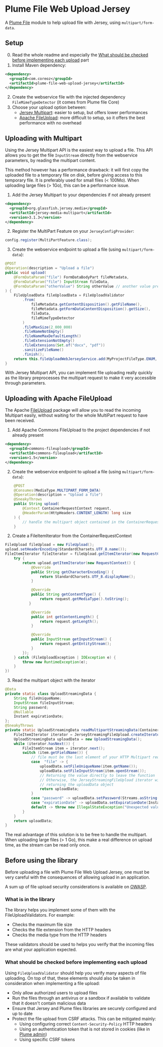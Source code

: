 Plume File Web Upload Jersey
============================

A [Plume File](../) module to help upload file with Jersey, using `multipart/form-data`.

Setup
-----

0. Read the whole readme and especially the [What should be checked before implementing each upload](#what-should-be-checked-before-implementing-each-upload) part
1. Install Maven dependency:
```xml
<dependency>
  <groupId>com.coreoz</groupId>
  <artifactId>plume-file-web-upload-jersey</artifactId>
</dependency>
```
2. Create the webservice file with the injected dependency `FileMimeTypeDetector` (it comes from Plume file Core)
3. Choose your upload option between:
   - [Jersey Multipart](#uploading-with-multipart): easier to setup, but offers lower performances
   - [Apache FileUpload](#uploading-with-apache-fileupload): more difficult to setup, so it offers the best performance with no overhead

Uploading with Multipart
------------------------

Using the Jersey Multipart API is the easiest way to upload a file.
This API allows you to get the file `InputStream` directly from the webservice parameters, by reading the multipart content.

This method however has a performance drawback: it will first copy the uploaded file to a temporary file on disk, before giving access to this temporary file. 
It is preferably used for small files (< 100Mo).
When uploading large files (> 1Go), this can be a performance issue.

1. Add the Jersey Multipart to your dependencies if not already present
```xml
<dependency>
  <groupId>org.glassfish.jersey.media</groupId>
  <artifactId>jersey-media-multipart</artifactId>
  <version>3.1.3</version>
</dependency>
```
2. Register the MultiPart Feature on your `JerseyConfigProvider`:
```java
config.register(MultiPartFeature.class);
```
3. Create the webservice endpoint to upload a file (using `multipart/form-data`):
```java
@POST
@Operation(description = "Upload a file")
public void upload(
    @FormDataParam("file") FormDataBodyPart fileMetadata,
    @FormDataParam("file") InputStream fileData,
    @FormDataParam("otherValue") String otherValue // another value present in the multipart request
) {
    FileUploadData fileUploadData = FileUploadValidator
        .from(
            fileMetadata.getContentDisposition().getFileName(),
            fileMetadata.getFormDataContentDisposition().getSize(),
            fileData,
            fileMimeTypeDetector
        )
        .fileMaxSize(2_000_000)
        .fileNameNotEmpty()
        .fileNameMaxDefaultLength()
        .fileExtensionNotEmpty()
        .fileExtensions(Set.of("docx", "pdf"))
        .sanitizeFileName()
        .finish();
    return this.fileUploadWebJerseyService.add(MyProjectFileType.ENUM, fileUploadData);
}
```

With Jersey Multipart API, you can implement file uploading really quickly as the library preprocesses the multipart request 
to make it very accessible through parameters.

Uploading with Apache FileUpload
--------------------------------

The Apache [FileUpload](https://commons.apache.org/proper/commons-fileupload/) package will allow you to read the incoming Multipart easily, without waiting for the whole MultiPart request to have been received.

1. Add Apache Commons FileUpload to the project dependencies if not already present
```xml
<dependency>
  <groupId>commons-fileupload</groupId>
  <artifactId>commons-fileupload</artifactId>
  <version>1.5</version>
</dependency>
```
2. Create the webservice endpoint to upload a file (using `multipart/form-data`):
```java
    @POST
    @Consumes(MediaType.MULTIPART_FORM_DATA)
    @Operation(description = "Upload a file")
    @SneakyThrows
    public String upload(
        @Context ContainerRequestContext request,
        @HeaderParam(HttpHeaders.CONTENT_LENGTH) long size
    ) {
        // handle the multipart object contained in the ContainerRequestContext ... 
    }
```
2. Create a FileItemIterator from the ContainerRequestContext
```java
FileUpload fileUpload = new FileUpload();
upload.setHeaderEncoding(StandardCharsets.UTF_8.name());
FileItemIterator fileIterator = fileUpload.getItemIterator(new RequestContext() {
    try {
        return upload.getItemIterator(new RequestContext() {
            @Override
            public String getCharacterEncoding() {
                return StandardCharsets.UTF_8.displayName();
            }

            @Override
            public String getContentType() {
                return request.getMediaType().toString();
           }

            @Override
            public int getContentLength() {
                return request.getLength();
            }

            @Override
            public InputStream getInputStream() {
                return request.getEntityStream();
            }
        });
    } catch (FileUploadException | IOException e) {
        throw new RuntimeException(e);
    }
})
```
3. Read the multipart object with the iterator
```java
@Data
private static class UploadStreamingData {
    String fileUniqueName;
    InputStream fileInputStream;
    String password;
    @Nullable
    Instant expirationDate;
};
@SneakyThrows
private static UploadStreamingData readMultipartStreamingData(ContainerRequestContext request) {
    FileItemIterator iterator = JerseyStreamingFileUpload.createIterator(request); // your newly created iterator
    UploadStreamingData uploadData = new UploadStreamingData();
    while (iterator.hasNext()) {
        FileItemStream item = iterator.next();
        switch (item.getFieldName()) {
            // file must be the last element of your HTTP Multipart request
            case  "file" -> {
                uploadData.setFileUniqueName(item.getName());
                uploadData.setFileInputStream(item.openStream());
                // Returning the value directly to leave the function
                // Otherwise, the JerseyStreamingFileUpload iterator will read the entire input stream before
                // returning the uploadData object
                return uploadData;
            }
            case "password" -> uploadData.setPassword(Streams.asString(item.openStream()));
            case "expirationDate" -> uploadData.setExpirationDate(Instant.parse(Streams.asString(item.openStream())));
            default -> throw new IllegalStateException("Unexpected value: " + item.getFieldName());
        }
    }
    return uploadData;
}
```

The real advantage of this solution is to be free to handle the multipart.
When uploading large files (> 1 Go), this make a real difference on upload time, as the stream can be read only once.

Before using the library
------------------------

Before uploading a file with Plume File Web Upload Jersey,
one must be very careful with the consequences of allowing upload in an application.

A sum up of file upload security considerations is available on [OWASP](https://cheatsheetseries.owasp.org/cheatsheets/File_Upload_Cheat_Sheet.html).

### What is in the library

The library helps you implement some of them with the FileUploadValidators. For example:
- Checks the maximum file size
- Checks the file extension from the HTTP headers
- Checks the media type from the HTTP headers

These validators should be used to helps you verify that the incoming files are what your application expected.

### What should be checked before implementing each upload

Using `FileUploadValidator` should help you verify many aspects of file uploading. On top of that, these elements should also be taken in consideration when implementing a file upload: 
- Only allow authorized users to upload files
- Run the files through an antivirus or a sandbox if available to validate that it doesn't contain malicious data
- Ensure that Jersey and Plume files libraries are securely configured and up to date
- Protect the file upload from CSRF attacks. This can be mitigated mainly:
  - Using configuring correct `Content-Security-Policy` HTTP headers
  - Using an authentication token that is not stored in cookies (like in [Plume admin](https://github.com/Coreoz/Plume-admin))
  - Using specific CSRF tokens
